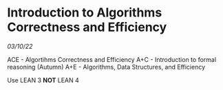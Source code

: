# Introduction to Algorithms Correctness and Efficiency
_03/10/22_

ACE - Algortihms Correctness and Efficiency
A+C - Introduction to formal reasoning (Autumn)
A+E - Algorithms, Data Structures, and Efficiency

Use LEAN 3 **NOT** LEAN 4

